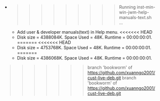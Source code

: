 * >>>>>>>>> Running inst-min-win-jwm-help-manuals-text.sh ...
  * Add user & developer manuals(text) in Help menu.
<<<<<<< HEAD
  * Disk size = 4388084K. Space Used = 48K. Runtime = 00:00:00:01.
=======
<<<<<<< HEAD
  * Disk size = 4753768K. Space Used = 48K. Runtime = 00:00:00:01.
=======
  * Disk size = 4386068K. Space Used = 48K. Runtime = 00:00:00:01.
>>>>>>> branch 'bookworm' of https://github.com/xuanngo2001/cust-live-deb.git
>>>>>>> branch 'bookworm' of https://github.com/xuanngo2001/cust-live-deb.git
